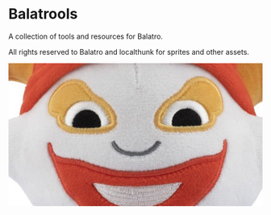# Balatrools

A collection of tools and resources for Balatro.

All rights reserved to Balatro and localthunk for sprites and other assets.

![jimbo](public/jimbo.jpg)